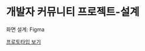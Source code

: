 # 개발자 커뮤니티 프로젝트-설계

화면 설계: Figma

[프로토타입 보기](https://www.figma.com/file/7kU5boMTQd8NayQnD6UDHr/%EB%AA%A8%ED%95%A8%EC%BD%94?type=design&node-id=0%3A1&t=lkLF1dxI9BCVcmau-1)
